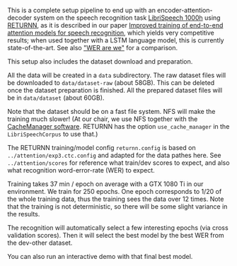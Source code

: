 This is a complete setup pipeline to end up with an encoder-attention-decoder system
on the speech recognition task [LibriSpeech 1000h](http://www.openslr.org/12/)
using [RETURNN](https://github.com/rwth-i6/returnn),
as it is described in our paper [Improved training of end-to-end attention models for speech recognition](https://arxiv.org/abs/1805.03294),
which yields very competitive results;
when used together with a LSTM language model, this is currently state-of-the-art.
See also ["WER are we"](https://github.com/syhw/wer_are_we) for a comparison.

This setup also includes the dataset download and preparation.

All the data will be created in a `data` subdirectory.
The raw dataset files will be downloaded to `data/dataset-raw` (about 58GB). This can be deleted once the dataset preparation is finished.
All the prepared dataset files will be in `data/dataset` (about 60GB).

Note that the dataset should be on a fast file system. NFS will make the training much slower!
(At our chair, we use NFS together with the [CacheManager software](https://github.com/pavelgolik/cache-manager).
 RETURNN has the option `use_cache_manager` in the `LibriSpeechCorpus` to use that.)

The RETURNN training/model config `returnn.config` is based on `../attention/exp3.ctc.config`
and adapted for the data pathes here.
See `../attention/scores` for reference what train/dev scores to expect,
and also what recognition word-error-rate (WER) to expect.

Training takes 37 min / epoch on average with a GTX 1080 Ti in our environment.
We train for 250 epochs. One epoch corresponds to 1/20 of the whole training data, thus the training sees the data over 12 times.
Note that the training is not deterministic, so there will be some slight variance in the results.

The recognition will automatically select a few interesting epochs (via cross validation scores).
Then it will select the best model by the best WER from the dev-other dataset.

You can also run an interactive demo with that final best model.

